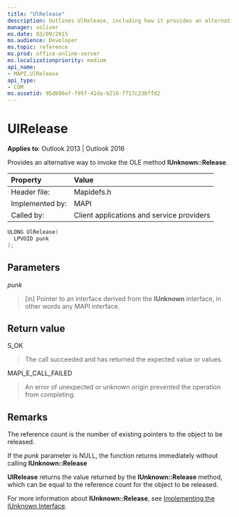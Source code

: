 ```yaml
---
title: "UlRelease"
description: Outlines UlRelease, including how it provides an alternative way to invoke the OLE method IUnknown::Release. 
manager: soliver
ms.date: 03/09/2015
ms.audience: Developer
ms.topic: reference
ms.prod: office-online-server
ms.localizationpriority: medium
api_name:
- MAPI.UlRelease
api_type:
- COM
ms.assetid: 95db96ef-f95f-41da-b216-f717c23bffd2
---
```


# UlRelease

  
  
**Applies to**: Outlook 2013 | Outlook 2016 
  
Provides an alternative way to invoke the OLE method **IUnknown::Release**. 
  
|Property |Value |
|:-----|:-----|
|Header file:  <br/> |Mapidefs.h  <br/> |
|Implemented by:  <br/> |MAPI  <br/> |
|Called by:  <br/> |Client applications and service providers  <br/> |
   
```cpp
ULONG UlRelease(
  LPVOID punk
);
```

## Parameters

 _punk_
  
> [in] Pointer to an interface derived from the **IUnknown** interface, in other words any MAPI interface. 
    
## Return value

S_OK 
  
> The call succeeded and has returned the expected value or values. 
    
MAPI_E_CALL_FAILED 
  
> An error of unexpected or unknown origin prevented the operation from completing.
    
## Remarks

The reference count is the number of existing pointers to the object to be released. 
  
If the  _punk_ parameter is NULL, the function returns immediately without calling **IUnknown::Release**
  
 **UlRelease** returns the value returned by the **IUnknown::Release** method, which can be equal to the reference count for the object to be released. 
  
For more information about **IUnknown::Release**, see [Implementing the IUnknown Interface](implementing-the-iunknown-interface.md). 
  

